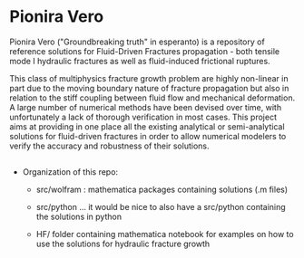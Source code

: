 # Pionira Vero

Pionira Vero ("Groundbreaking truth" in esperanto) is a repository of 
reference solutions for Fluid-Driven Fractures propagation - both tensile mode I hydraulic fractures as well as fluid-induced frictional ruptures.

This class of multiphysics fracture growth problem are highly non-linear in part due to the moving boundary nature of fracture propagation but also in relation to the stiff coupling between fluid flow and mechanical deformation.
A large number of numerical methods have been devised over time, with unfortunately a lack of thorough verification in most cases. This project aims at providing in one place all the existing analytical or semi-analytical solutions for fluid-driven fractures in order to allow numerical modelers to verify the accuracy and robustness of their solutions.

##

- Organization of this repo:
  - src/wolfram : mathematica packages containing solutions (.m files)
  
  - src/python ... it would be nice to also have a src/python containing the solutions in python

  - HF/  folder containing mathematica notebook for examples on how to use the solutions for hydraulic fracture growth


